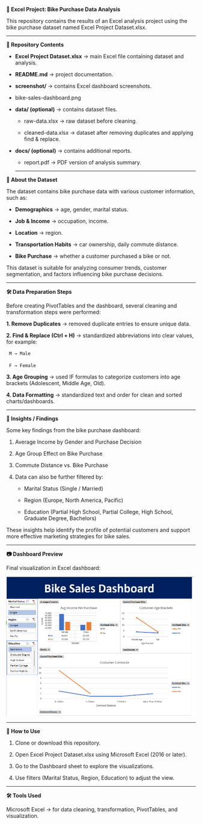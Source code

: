 **🚴 Excel Project: Bike Purchase Data Analysis**

This repository contains the results of an Excel analysis project using the bike purchase dataset named Excel Project Dataset.xlsx.

---

**📂 Repository Contents**

* **Excel Project Dataset.xlsx** → main Excel file containing dataset and analysis.

* **README.md** → project documentation.

* **screenshot/** → contains Excel dashboard screenshots.

 * bike-sales-dashboard.png

* **data/ (optional)** → contains dataset files.

  * raw-data.xlsx → raw dataset before cleaning.

  * cleaned-data.xlsx → dataset after removing duplicates and applying find & replace.

* **docs/ (optional)** → contains additional reports.

  * report.pdf → PDF version of analysis summary.

  ---

**📑 About the Dataset**

The dataset contains bike purchase data with various customer information, such as:

* **Demographics** → age, gender, marital status.

* **Job & Income** → occupation, income.

* **Location** → region.

* **Transportation Habits** → car ownership, daily commute distance.

* **Bike Purchase** → whether a customer purchased a bike or not.

This dataset is suitable for analyzing consumer trends, customer segmentation, and factors influencing bike purchase decisions.

---

**🛠️ Data Preparation Steps**

Before creating PivotTables and the dashboard, several cleaning and transformation steps were performed:

**1. Remove Duplicates** → removed duplicate entries to ensure unique data.

**2. Find & Replace (Ctrl + H)** → standardized abbreviations into clear values, for example:

     M → Male

     F → Female

**3. Age Grouping** → used IF formulas to categorize customers into age brackets (Adolescent, Middle Age, Old).

**4. Data Formatting** → standardized text and order for clean and sorted charts/dashboards.

---

**🔎 Insights / Findings**

Some key findings from the bike purchase dashboard:

1. Average Income by Gender and Purchase Decision

2. Age Group Effect on Bike Purchase

3. Commute Distance vs. Bike Purchase

4. Data can also be further filtered by:

   * Marital Status (Single / Married)

   * Region (Europe, North America, Pacific)

   * Education (Partial High School, Partial College, High School, Graduate Degree, Bachelors)

These insights help identify the profile of potential customers and support more effective marketing strategies for bike sales.

---

**📷 Dashboard Preview**

Final visualization in Excel dashboard:

<img src="screenshot/bike_sales_dashboard.png" alt="bike_sales_dashboard" width="500"/>

---

**🚀 How to Use**

1. Clone or download this repository.

2. Open Excel Project Dataset.xlsx using Microsoft Excel (2016 or later).

3. Go to the Dashboard sheet to explore the visualizations.

4. Use filters (Marital Status, Region, Education) to adjust the view.

--- 

**🛠 Tools Used**

Microsoft Excel → for data cleaning, transformation, PivotTables, and visualization.

